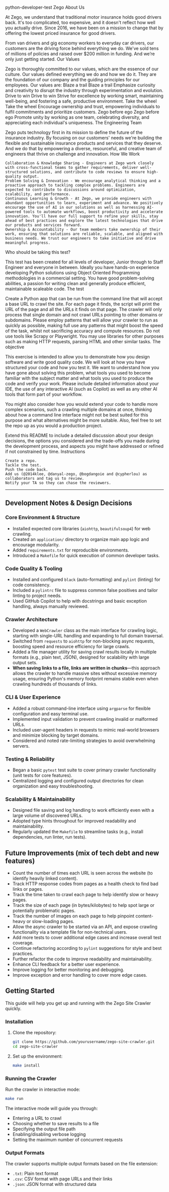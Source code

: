 python-developer-test
Zego
About Us

At Zego, we understand that traditional motor insurance holds good drivers back. It's too complicated, too expensive, and it doesn't reflect how well you actually drive. Since 2016, we have been on a mission to change that by offering the lowest priced insurance for good drivers.

From van drivers and gig economy workers to everyday car drivers, our customers are the driving force behind everything we do. We've sold tens of millions of policies and raised over $200 million in funding. And we’re only just getting started.
Our Values

Zego is thoroughly committed to our values, which are the essence of our culture. Our values defined everything we do and how we do it. They are the foundation of our company and the guiding principles for our employees. Our values are:
Blaze a trail	Blaze a trail	Emphasize curiosity and creativity to disrupt the industry through experimentation and evolution.
Drive to win	Drive to win	Strive for excellence by working smart, maintaining well-being, and fostering a safe, productive environment.
Take the wheel	Take the wheel	Encourage ownership and trust, empowering individuals to fulfil commitments and prioritize customers.
Zego before ego	Zego before ego	Promote unity by working as one team, celebrating diversity, and appreciating each individual's uniqueness.
The Engineering Team

Zego puts technology first in its mission to define the future of the insurance industry. By focusing on our customers' needs we're building the flexible and sustainable insurance products and services that they deserve. And we do that by empowering a diverse, resourceful, and creative team of engineers that thrive on challenge and innovation.
How We Work

    Collaboration & Knowledge Sharing - Engineers at Zego work closely with cross-functional teams to gather requirements, deliver well-structured solutions, and contribute to code reviews to ensure high-quality output.
    Problem Solving & Innovation - We encourage analytical thinking and a proactive approach to tackling complex problems. Engineers are expected to contribute to discussions around optimization, scalability, and performance.
    Continuous Learning & Growth - At Zego, we provide engineers with abundant opportunities to learn, experiment and advance. We positively encourage the use of AI in our solutions as well as harnessing AI-powered tools to automate workflows, boost productivity and accelerate innovation. You'll have our full support to refine your skills, stay ahead of best practices and explore the latest technologies that drive our products and services forward.
    Ownership & Accountability - Our team members take ownership of their work, ensuring that solutions are reliable, scalable, and aligned with business needs. We trust our engineers to take initiative and drive meaningful progress.

Who should be taking this test?

This test has been created for all levels of developer, Junior through to Staff Engineer and everyone in between. Ideally you have hands-on experience developing Python solutions using Object Oriented Programming methodologies in a commercial setting. You have good problem-solving abilities, a passion for writing clean and generally produce efficient, maintainable scaleable code.
The test 

Create a Python app that can be run from the command line that will accept a base URL to crawl the site. For each page it finds, the script will print the URL of the page and all the URLs it finds on that page. The crawler will only process that single domain and not crawl URLs pointing to other domains or subdomains. Please employ patterns that will allow your crawler to run as quickly as possible, making full use any patterns that might boost the speed of the task, whilst not sacrificing accuracy and compute resources. Do not use tools like Scrapy or Playwright. You may use libraries for other purposes such as making HTTP requests, parsing HTML and other similar tasks.
The objective

This exercise is intended to allow you to demonstrate how you design software and write good quality code. We will look at how you have structured your code and how you test it. We want to understand how you have gone about solving this problem, what tools you used to become familiar with the subject matter and what tools you used to produce the code and verify your work. Please include detailed information about your IDE, the use of any interactive AI (such as Copilot) as well as any other AI tools that form part of your workflow.

You might also consider how you would extend your code to handle more complex scenarios, such a crawling multiple domains at once, thinking about how a command line interface might not be best suited for this purpose and what alternatives might be more suitable. Also, feel free to set the repo up as you would a production project.

Extend this README to include a detailed discussion about your design decisions, the options you considered and the trade-offs you made during the development process, and aspects you might have addressed or refined if not constrained by time.
Instructions

    Create a repo.
    Tackle the test.
    Push the code back.
    Add us (@2014klee, @danyal-zego, @bogdangoie and @cypherlou) as collaborators and tag us to review.
    Notify your TA so they can chase the reviewers.


---- 

## Development Notes & Design Decisions

### Core Environment & Structure
- Installed expected core libraries (`aiohttp`, `beautifulsoup4`) for web crawling.
- Created an `application/` directory to organize main app logic and encourage modularity.
- Added `requirements.txt` for reproducible environments.
- Introduced a `Makefile` for quick execution of common developer tasks.

### Code Quality & Tooling
- Installed and configured `black` (auto-formatting) and `pylint` (linting) for code consistency.
- Included a `pylintrc` file to suppress common false positives and tailor linting to project needs.
- Used GitHub Copilot to help with docstrings and basic exception handling, always manually reviewed.

### Crawler Architecture
- Developed a `WebCrawler` class as the main interface for crawling logic, starting with single-URL handling and expanding to full domain traversal.
- Switched from `requests` to `aiohttp` for non-blocking async requests, boosting speed and resource efficiency for large crawls.
- Added a file manager utility for saving crawl results locally in multiple formats (e.g., plain text, JSON), designed for scalability with large output sets.
- **When saving links to a file, links are written in chunks**—this approach allows the crawler to handle massive sites without excessive memory usage, ensuring Python's memory footprint remains stable even when crawling hundreds of thousands of links.

### CLI & User Experience
- Added a robust command-line interface using `argparse` for flexible configuration and easy terminal use.
- Implemented input validation to prevent crawling invalid or malformed URLs.
- Included user-agent headers in requests to mimic real-world browsers and minimize blocking by target domains.
- Considered and noted rate-limiting strategies to avoid overwhelming servers.

### Testing & Reliability
- Began a basic `pytest` test suite to cover primary crawler functionality (unit tests for core features).
- Centralized logging and configured output directories for clean organization and easy troubleshooting.

### Scalability & Maintainability
- Designed file saving and log handling to work efficiently even with a large volume of discovered URLs.
- Adopted type hints throughout for improved readability and maintainability.
- Regularly updated the `Makefile` to streamline tasks (e.g., install dependencies, run linter, run tests).


## Future Improvements (mix of tech debt and new features)

- Count the number of times each URL is seen across the website (to identify heavily linked content).
- Track HTTP response codes from pages as a health check to find bad links or pages.
- Track the time taken to crawl each page to help identify slow or heavy pages.
- Track the size of each page (in bytes/kilobytes) to help spot large or potentially problematic pages.
- Track the number of images on each page to help pinpoint content-heavy or slow-loading pages.
- Allow the async crawler to be started via an API, and expose crawling functionality via a template file for non-technical users.
- Add more tests to cover additional edge cases and increase overall test coverage.
- Continue refactoring according to `pylint` suggestions for style and best practices.
- Further refactor the code to improve readability and maintainability.
- Enhance CLI feedback for a better user experience.
- Improve logging for better monitoring and debugging.
- Improve exception and error handling to cover more edge cases.

## Getting Started

This guide will help you get up and running with the Zego Site Crawler quickly.

### Installation

1. Clone the repository:
   ```bash
   git clone https://github.com/yourusername/zego-site-crawler.git
   cd zego-site-crawler
   ```

2. Set up the environment:
   ```bash
   make install
   ```

### Running the Crawler

Run the crawler in interactive mode:
```bash
make run
```

The interactive mode will guide you through:
- Entering a URL to crawl
- Choosing whether to save results to a file
- Specifying the output file path
- Enabling/disabling verbose logging
- Setting the maximum number of concurrent requests

### Output Formats

The crawler supports multiple output formats based on the file extension:

- `.txt`: Plain text format
- `.csv`: CSV format with page URLs and their links
- `.json`: JSON format with structured data